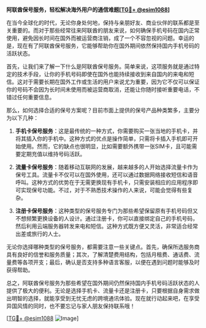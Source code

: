 **阿联酋保号服务，轻松解决海外用户的通信难题[[TG💪+ @esim1088](https://t.me/s/esim1088)]**

在当今全球化的时代，无论你身处何地，保持与亲朋好友、商业伙伴的联系都是至关重要的。而对于那些经常往来阿联酋的朋友来说，如何确保手机号码在国内正常使用，避免因长时间在国外而被运营商注销，成了一个不容忽视的问题。幸运的是，现在有了阿联酋保号服务，它能够帮助你在国外期间依然保持国内手机号码的活跃状态。

首先，让我们来了解一下什么是阿联酋保号服务。简单来说，这项服务就是通过特定的技术手段，让你的手机号码即使在国外也能持续接收到来自国内的来电和短信。这对于需要长期在国外工作或生活的用户来说尤为重要，因为它不仅可以保证你的号码不会因为长时间未使用而被运营商取消，还能让你随时接听重要电话，不错过任何重要信息。

那么，如何选择合适的保号方案呢？目前市面上提供的保号产品种类繁多，主要分为以下几种：

1. **手机卡保号服务**：这是最传统的一种方式，你需要购买一张当地的手机卡，并将其插入你的手机中。这种方式的优点是操作简单，只需将卡插入手机即可开始使用。然而，它的缺点也很明显，比如需要额外携带一张SIM卡，且可能需要定期充值以维持号码活跃。

2. **流量卡保号服务**：随着移动互联网的发展，越来越多的人开始选择流量卡作为保号工具。流量卡不仅可以在国外使用，还可以通过数据网络接收短信和语音呼叫。这种方式的优势在于无需更换现有手机卡，只需安装相应的应用程序即可实现保号功能。不过，对于不熟悉技术操作的人来说，可能会觉得有些复杂。

3. **注册卡保号服务**：这种类型的保号服务专门为那些希望保留原有手机号码但又不想频繁更换设备的人设计。通过注册卡，你可以直接绑定自己的手机号码，然后利用云端服务器转发来电和短信。这种方式既方便又灵活，非常适合经常出差或旅行的人士。

无论你选择哪种类型的保号服务，都需要注意一些关键点。首先，确保所选服务商具有良好的信誉和服务质量；其次，了解清楚费用结构，包括月租费、通话费、流量费等各项开支；最后，确认是否支持多种语言客服，以便在遇到问题时能够及时获得帮助。

总之，阿联酋保号服务为那些希望在国外期间仍然保持国内手机号码活跃状态的人提供了极大的便利。无论是选择手机卡、流量卡还是注册卡，只要根据自身需求做出明智的选择，就能享受到无忧无虑的跨境通讯体验。现在就行动起来吧，在享受异国风情的同时，也不要忘记与家人朋友保持联系哦！

[[TG💪+ @esim1088](https://t.me/s/esim1088) ![Image](https://i.postimg.cc/4NQfJmqS/Snipaste-2025-05-13-00-14-12.png)]